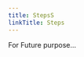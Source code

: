 ```yaml
---
title: StepsS
linkTitle: Steps
---
```

For Future purpose...



<!--
Display a series of steps, such as for a tutorial.

## Example

{{% steps %}}

### Step 1

The first step here...

### Step 2

The second step here...

### Step 3

The third step here...

{{% /steps %}}


## Usage

Use the Markdown level-3 headings to represent step titles within the `steps` shortcode:

```
{{%/* steps */%}}

### Step 1

The first step here...

### Step 2

The second step here...

### Step 3

The third step here...

{{%/* /steps */%}}
```
-->